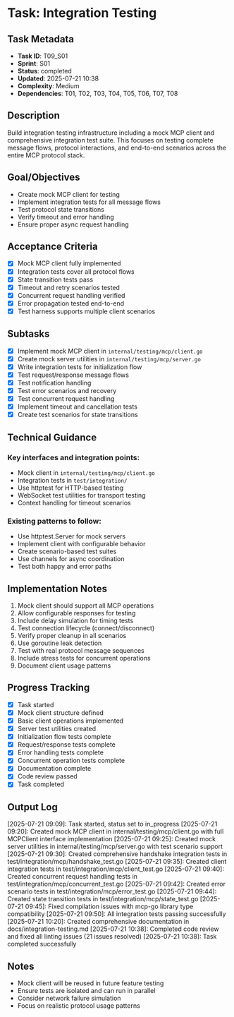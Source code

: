 # Task: Integration Testing

## Task Metadata
- **Task ID**: T09_S01
- **Sprint**: S01
- **Status**: completed
- **Updated**: 2025-07-21 10:38
- **Complexity**: Medium
- **Dependencies**: T01, T02, T03, T04, T05, T06, T07, T08

## Description
Build integration testing infrastructure including a mock MCP client and comprehensive integration test suite. This focuses on testing complete message flows, protocol interactions, and end-to-end scenarios across the entire MCP protocol stack.

## Goal/Objectives
- Create mock MCP client for testing
- Implement integration tests for all message flows
- Test protocol state transitions
- Verify timeout and error handling
- Ensure proper async request handling

## Acceptance Criteria
- [x] Mock MCP client fully implemented
- [x] Integration tests cover all protocol flows
- [x] State transition tests pass
- [x] Timeout and retry scenarios tested
- [x] Concurrent request handling verified
- [x] Error propagation tested end-to-end
- [x] Test harness supports multiple client scenarios

## Subtasks
- [x] Implement mock MCP client in `internal/testing/mcp/client.go`
- [x] Create mock server utilities in `internal/testing/mcp/server.go`
- [x] Write integration tests for initialization flow
- [x] Test request/response message flows
- [x] Test notification handling
- [x] Test error scenarios and recovery
- [x] Test concurrent request handling
- [x] Implement timeout and cancellation tests
- [x] Create test scenarios for state transitions

## Technical Guidance

### Key interfaces and integration points:
- Mock client in `internal/testing/mcp/client.go`
- Integration tests in `test/integration/`
- Use httptest for HTTP-based testing
- WebSocket test utilities for transport testing
- Context handling for timeout scenarios

### Existing patterns to follow:
- Use httptest.Server for mock servers
- Implement client with configurable behavior
- Create scenario-based test suites
- Use channels for async coordination
- Test both happy and error paths

## Implementation Notes
1. Mock client should support all MCP operations
2. Allow configurable responses for testing
3. Include delay simulation for timing tests
4. Test connection lifecycle (connect/disconnect)
5. Verify proper cleanup in all scenarios
6. Use goroutine leak detection
7. Test with real protocol message sequences
8. Include stress tests for concurrent operations
9. Document client usage patterns

## Progress Tracking
- [x] Task started
- [x] Mock client structure defined
- [x] Basic client operations implemented
- [x] Server test utilities created
- [x] Initialization flow tests complete
- [x] Request/response tests complete
- [x] Error handling tests complete
- [x] Concurrent operation tests complete
- [x] Documentation complete
- [x] Code review passed
- [x] Task completed

## Output Log
[2025-07-21 09:09]: Task started, status set to in_progress
[2025-07-21 09:20]: Created mock MCP client in internal/testing/mcp/client.go with full MCPClient interface implementation
[2025-07-21 09:25]: Created mock server utilities in internal/testing/mcp/server.go with test scenario support
[2025-07-21 09:30]: Created comprehensive handshake integration tests in test/integration/mcp/handshake_test.go
[2025-07-21 09:35]: Created client integration tests in test/integration/mcp/client_test.go
[2025-07-21 09:40]: Created concurrent request handling tests in test/integration/mcp/concurrent_test.go
[2025-07-21 09:42]: Created error scenario tests in test/integration/mcp/error_test.go
[2025-07-21 09:44]: Created state transition tests in test/integration/mcp/state_test.go
[2025-07-21 09:45]: Fixed compilation issues with mcp-go library type compatibility
[2025-07-21 09:50]: All integration tests passing successfully
[2025-07-21 10:20]: Created comprehensive documentation in docs/integration-testing.md
[2025-07-21 10:38]: Completed code review and fixed all linting issues (21 issues resolved)
[2025-07-21 10:38]: Task completed successfully

## Notes
- Mock client will be reused in future feature testing
- Ensure tests are isolated and can run in parallel
- Consider network failure simulation
- Focus on realistic protocol usage patterns
